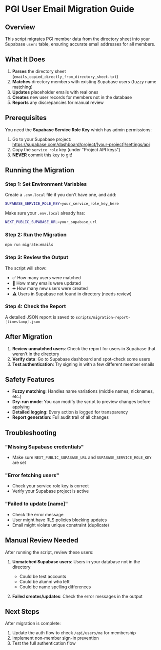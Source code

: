 # PGI User Email Migration Guide

## Overview

This script migrates PGI member data from the directory sheet into your Supabase `users` table, ensuring accurate email addresses for all members.

## What It Does

1. **Parses** the directory sheet (`emails_copied_directly_from_directory_sheet.txt`)
2. **Matches** directory members with existing Supabase users (fuzzy name matching)
3. **Updates** placeholder emails with real ones
4. **Creates** new user records for members not in the database
5. **Reports** any discrepancies for manual review

## Prerequisites

You need the **Supabase Service Role Key** which has admin permissions:

1. Go to your Supabase project: https://supabase.com/dashboard/project/[your-project]/settings/api
2. Copy the `service_role` key (under "Project API keys")
3. **NEVER** commit this key to git!

## Running the Migration

### Step 1: Set Environment Variables

Create a `.env.local` file if you don't have one, and add:

```bash
SUPABASE_SERVICE_ROLE_KEY=your_service_role_key_here
```

Make sure your `.env.local` already has:

```bash
NEXT_PUBLIC_SUPABASE_URL=your_supabase_url
```

### Step 2: Run the Migration

```bash
npm run migrate:emails
```

### Step 3: Review the Output

The script will show:

- ✅ How many users were matched
- 🔄 How many emails were updated
- ➕ How many new users were created
- ⚠️ Users in Supabase not found in directory (needs review)

### Step 4: Check the Report

A detailed JSON report is saved to `scripts/migration-report-[timestamp].json`

## After Migration

1. **Review unmatched users**: Check the report for users in Supabase that weren't in the directory
2. **Verify data**: Go to Supabase dashboard and spot-check some users
3. **Test authentication**: Try signing in with a few different member emails

## Safety Features

- **Fuzzy matching**: Handles name variations (middle names, nicknames, etc.)
- **Dry-run mode**: You can modify the script to preview changes before applying
- **Detailed logging**: Every action is logged for transparency
- **Report generation**: Full audit trail of all changes

## Troubleshooting

### "Missing Supabase credentials"

- Make sure `NEXT_PUBLIC_SUPABASE_URL` and `SUPABASE_SERVICE_ROLE_KEY` are set

### "Error fetching users"

- Check your service role key is correct
- Verify your Supabase project is active

### "Failed to update [name]"

- Check the error message
- User might have RLS policies blocking updates
- Email might violate unique constraint (duplicate)

## Manual Review Needed

After running the script, review these users:

1. **Unmatched Supabase users**: Users in your database not in the directory

   - Could be test accounts
   - Could be alumni who left
   - Could be name spelling differences

2. **Failed creates/updates**: Check the error messages in the output

## Next Steps

After migration is complete:

1. Update the auth flow to check `/api/users/me` for membership
2. Implement non-member sign-in prevention
3. Test the full authentication flow

